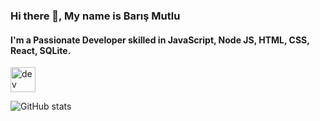 ### Hi there 👋, My name is Barış Mutlu
#### I'm a Passionate Developer skilled in JavaScript, Node JS, HTML, CSS, React, SQLite.
[<img src='https://cdn.jsdelivr.net/npm/simple-icons@3.0.1/icons/dev-dot-to.svg' alt='dev' height='40'>](https://dev.to/mutludev)

![GitHub stats](https://github-readme-stats.vercel.app/api?username=mutludev&show_icons=true&count_private=true)  

